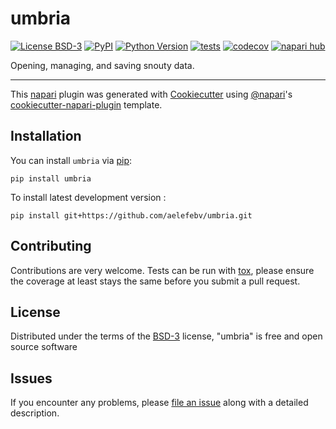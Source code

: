 # umbria

[![License BSD-3](https://img.shields.io/pypi/l/umbria.svg?color=green)](https://github.com/aelefebv/umbria/raw/main/LICENSE)
[![PyPI](https://img.shields.io/pypi/v/umbria.svg?color=green)](https://pypi.org/project/umbria)
[![Python Version](https://img.shields.io/pypi/pyversions/umbria.svg?color=green)](https://python.org)
[![tests](https://github.com/aelefebv/umbria/workflows/tests/badge.svg)](https://github.com/aelefebv/umbria/actions)
[![codecov](https://codecov.io/gh/aelefebv/umbria/branch/main/graph/badge.svg)](https://codecov.io/gh/aelefebv/umbria)
[![napari hub](https://img.shields.io/endpoint?url=https://api.napari-hub.org/shields/umbria)](https://napari-hub.org/plugins/umbria)

Opening, managing, and saving snouty data.

----------------------------------

This [napari] plugin was generated with [Cookiecutter] using [@napari]'s [cookiecutter-napari-plugin] template.

<!--
Don't miss the full getting started guide to set up your new package:
https://github.com/napari/cookiecutter-napari-plugin#getting-started

and review the napari docs for plugin developers:
https://napari.org/stable/plugins/index.html
-->

## Installation

You can install `umbria` via [pip]:

    pip install umbria



To install latest development version :

    pip install git+https://github.com/aelefebv/umbria.git


## Contributing

Contributions are very welcome. Tests can be run with [tox], please ensure
the coverage at least stays the same before you submit a pull request.

## License

Distributed under the terms of the [BSD-3] license,
"umbria" is free and open source software

## Issues

If you encounter any problems, please [file an issue] along with a detailed description.

[napari]: https://github.com/napari/napari
[Cookiecutter]: https://github.com/audreyr/cookiecutter
[@napari]: https://github.com/napari
[MIT]: http://opensource.org/licenses/MIT
[BSD-3]: http://opensource.org/licenses/BSD-3-Clause
[GNU GPL v3.0]: http://www.gnu.org/licenses/gpl-3.0.txt
[GNU LGPL v3.0]: http://www.gnu.org/licenses/lgpl-3.0.txt
[Apache Software License 2.0]: http://www.apache.org/licenses/LICENSE-2.0
[Mozilla Public License 2.0]: https://www.mozilla.org/media/MPL/2.0/index.txt
[cookiecutter-napari-plugin]: https://github.com/napari/cookiecutter-napari-plugin

[file an issue]: https://github.com/aelefebv/umbria/issues

[napari]: https://github.com/napari/napari
[tox]: https://tox.readthedocs.io/en/latest/
[pip]: https://pypi.org/project/pip/
[PyPI]: https://pypi.org/
